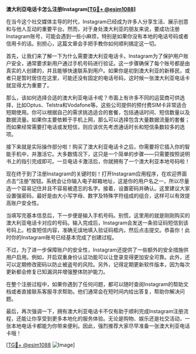 **澳大利亞电话卡怎么注册Instagram[[TG💪+ @esim1088](https://t.me/s/esim1088)]**

在当今这个社交媒体主导的时代，Instagram已经成为许多人分享生活、展示创意和与他人互动的重要平台。然而，对于身处澳大利亚的朋友来说，要成功注册Instagram账号，可能会遇到一些小麻烦，特别是如果你没有本地的电话号码或者信用卡的话。别担心，这篇文章会手把手教你如何顺利搞定这一切。

首先，让我们来了解一下为什么需要澳大利亚电话卡。Instagram为了保护用户账户安全，通常要求新用户通过手机号码进行验证。这一步骤确保了每个账号都是由真实的人创建的，并且能够快速联系到用户。如果你是初到澳大利亚的新移民，或者只是暂时居住在这里，可能还没有固定的电话号码，这时候一张澳大利亚电话卡就显得尤为重要了。

那么，该如何选择合适的澳大利亚电话卡呢？市面上有许多不同的运营商可供选择，比如Optus、Telstra和Vodafone等。这些公司提供的预付费SIM卡非常适合短期使用。你可以根据自己的需求挑选适合的套餐，包括通话时间、短信数量以及数据流量。如果你主要依赖于手机上网，那么可以选择包含大量数据流量的套餐；而如果经常需要打电话或发短信，则应该优先考虑通话时长和短信条数较多的选项。

接下来就是实际操作部分啦！购买了澳大利亚电话卡之后，你需要将它插入你的智能手机中，并激活它。大多数情况下，这只是一个简单的步骤——只需要按照说明书上的指引完成即可。一旦电话卡激活后，你就拥有了一个澳大利亚本地号码啦！

现在终于到了注册Instagram的关键时刻！打开Instagram应用程序，在欢迎界面点击“注册”按钮。系统会让你输入电子邮箱地址，这是你的用户名之一，所以尽量选一个容易记住并且不容易被遗忘的名字。接着，设置密码并确认。这里建议大家设置强密码，最好是由大小写字母、数字及特殊字符组成的组合，这样可以有效提高账户安全性。

当填写完基本信息后，下一步便是输入手机号码。别慌，这里用的就是刚刚购买的澳大利亚电话卡对应的号码。输入完成后，Instagram会发送一条验证码短信到该号码上。检查短信内容，准确无误地填入验证码框内，然后点击提交。恭喜你！此时你的Instagram账号已经基本完成了创建过程。

不过，为了进一步保障账户的安全性，Instagram还提供了一些额外的安全措施供用户启用。例如，开启双重身份认证功能可以让登录变得更加安全可靠。此外，还可以定期修改密码以防止被盗号的风险。另外，记得定期更新软件版本，因为每次更新都会修复已知漏洞并增强整体防护能力。

在整个注册过程中，如果你遇到了任何问题，都可以随时查阅Instagram的帮助文档或者直接联系客服寻求帮助。他们通常会在短时间内给出答复，帮助你解决问题。

最后，再次强调一下，拥有澳大利亚电话卡不仅有助于顺利完成Instagram注册流程，还能让你享受到更多本地化的服务体验。无论是购物、娱乐还是社交活动，一张本地电话卡都能为你带来便利。因此，强烈推荐大家尽早准备一张澳大利亚电话卡哦！

[[TG💪+ @esim1088](https://t.me/s/esim1088) ![Image](https://i.postimg.cc/4NQfJmqS/Snipaste-2025-05-13-00-14-12.png)]